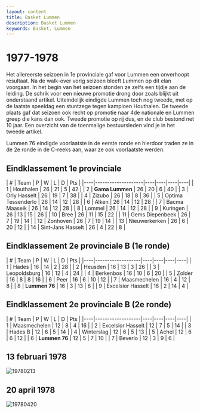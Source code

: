 ```yaml
---
layout: content
title: Basket Lummen
description: Basket Lummen
keywords: Basket, Lummen
---
```


# 1977-1978

Het allereerste seizoen in 1e provinciale gaf voor Lummen een onverhoopt resultaat. Na de walk-over vorig seizoen bleeft Lummen op dit elan voorgaan. In het begin van het seizoen stonden ze zelfs een tijdje aan de leiding. De schrik voor een nieuwe promotie drong door zoals blijkt uit onderstaand artikel. Uiteindelijk eindigde Lummen toch nog tweede, met op de laatste speeldag een stuntzege tegen kampioen Houthalen. 
De tweede plaats gaf dat seizoen ook recht op promotie naar 4de nationale en Lummen greep die kans dan ook. Tweede promotie op rij dus, en de club bestond net 10 jaar.
Een overzicht van de toenmalige bestuursleden vind je in het tweede artikel.

Lummen 76 eindigde voorlaatste in de eerste ronde en hierdoor traden ze in de 2e ronde in de C-reeks aan, waar ze ook voorlaatste werden.

## Eindklassement 1e provinciale

| #  | Team               | P  | W  | L  | D | Pts |
|----|--------------------|----|----|----|----|
| 1  | Houthalen          | 26 | 21 | 5  | 42 |
| 2  | **Gama Lummen**    | 26 | 20 | 6  | 40 |
| 3  | Orly Hasselt       | 26 | 19 | 7  | 38 |
| 4  | Zizubo             | 26 | 18 | 8  | 36 |
| 5  | Optima Tessenderlo | 26 | 14 | 12 | 28 |
| 6  | Alken              | 26 | 14 | 12 | 28 |
| 7  | Bacma Maaseik      | 26 | 14 | 12 | 28 |
| 8  | Lommel             | 26 | 14 | 12 | 28 |
| 9  | Kuringen           | 26 | 13 | 15 | 26 |
| 10 | Bree               | 26 | 11 | 15 | 22 |
| 11 | Gems Diepenbeek    | 26 | 7  | 19 | 14 |
| 12 | Zonhoven           | 26 | 7  | 19 | 14 |
| 13 | Nieuwerkerken      | 26 | 6  | 20 | 12 |
| 14 | Sint-Jans Hasselt  | 26 | 4  | 22 | 8  |

## Eindklassement 2e provinciale B (1e ronde)

| #  | Team               | P  | W  | L  | D | Pts |
|----|-------------------|----|----|----|----|
| 1  | Hades             | 16 | 14 | 2  | 28 |
| 2  | Heusden           | 16 | 13 | 3  | 26 |
| 3  | Leopoldsburg      | 16 | 12 | 4  | 24 |
| 4  | Berkenbos         | 16 | 10 | 6  | 20 |
| 5  | Zolder            | 16 | 8  | 8  | 16 |
| 6  | Peer              | 16 | 6  | 10 | 12 |
| 7  | Maasmechelen      | 16 | 4  | 12 | 8  |
| 8  | **Lummen 76**     | 16 | 3  | 13 | 6  |
| 9  | Excelsior Hasselt | 16 | 2  | 14 | 4  |

## Eindklassement 2e provinciale B (2e ronde)

| #  | Team               | P  | W  | L  | D | Pts |
|----|-------------------|----|----|----|----|
| 1  | Maasmechelen      | 12 | 8  | 4  | 16 |
| 2  | Excelsior Hasselt | 12 | 7  | 5  | 14 |
| 3  | Hades B           | 12 | 6  | 5  | 14 |
| 4  | Winterslag        | 12 | 6  | 5  | 13 |
| 5  | Achel             | 12 | 6  | 6  | 12 |
| 6  | **Lummen 76**     | 12 | 5  | 7  | 10 |
| 7  | Beverlo           | 12 | 3  | 9  | 6  |

## 13 februari 1978

![19780213](/club/geschiedenis/1977-1978/19780213.gif)

## 20 april 1978

![19780420](/club/geschiedenis/1977-1978/19780420.gif)